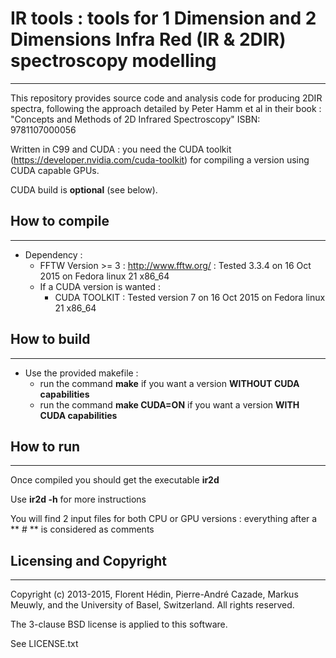 # IR tools : tools for 1 Dimension and 2 Dimensions Infra Red (IR & 2DIR) spectroscopy modelling
------------------------------------------------------------------------------------------------

This repository provides source code and analysis code for producing 2DIR spectra, 
following the approach detailed by Peter Hamm et al in their book : "Concepts and Methods of 2D Infrared Spectroscopy" ISBN: 9781107000056

Written in C99 and CUDA : you need the CUDA toolkit (https://developer.nvidia.com/cuda-toolkit)
for compiling a version using CUDA capable GPUs.

CUDA build is **optional** (see below).

## How to compile
-----------------

* Dependency : 
  * FFTW Version >= 3 : http://www.fftw.org/ : Tested 3.3.4 on 16 Oct 2015 on Fedora linux 21 x86_64
  * If a CUDA version is wanted :
    * CUDA TOOLKIT : Tested version 7 on 16 Oct 2015 on Fedora linux 21 x86_64

## How to build
---------------

* Use the provided makefile : 
  * run the command **make** if you want a version **WITHOUT CUDA capabilities**
  * run the command **make CUDA=ON** if you want a version **WITH CUDA capabilities**


## How to run 
-------------
Once compiled you should get the executable **ir2d**

Use **ir2d -h** for more instructions

You will find 2 input files for both CPU or GPU versions : everything after a ** \# ** is considered as comments

## Licensing and Copyright
--------------------------

Copyright (c) 2013-2015, Florent Hédin, Pierre-André Cazade, Markus Meuwly, 
and the University of Basel, Switzerland. All rights reserved.

The 3-clause BSD license is applied to this software.

See LICENSE.txt

